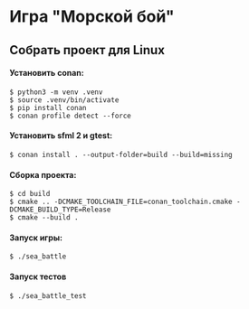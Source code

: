 # Игра "Морской бой"
## Собрать проект для Linux

#### Установить conan:
```console
$ python3 -m venv .venv
$ source .venv/bin/activate
$ pip install conan
$ conan profile detect --force
```

#### Установить sfml 2 и gtest:
```console
$ conan install . --output-folder=build --build=missing
```

#### Сборка проекта:
```console
$ cd build
$ cmake .. -DCMAKE_TOOLCHAIN_FILE=conan_toolchain.cmake -DCMAKE_BUILD_TYPE=Release
$ cmake --build .
```

#### Запуск игры:
```console
$ ./sea_battle
```

#### Запуск тестов
```console
$ ./sea_battle_test
```
